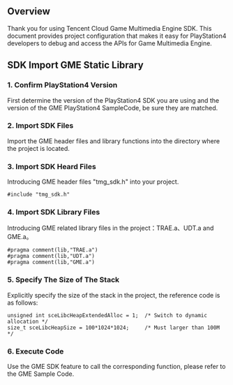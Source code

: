 ## Overview
Thank you for using Tencent Cloud Game Multimedia Engine SDK. This document provides project configuration that makes it easy for PlayStation4 developers to debug and access the APIs for Game Multimedia Engine.

## SDK Import GME Static Library

### 1. Confirm PlayStation4 Version
First determine the version of the PlayStation4 SDK you are using and the version of the GME PlayStation4 SampleCode, be sure they are matched.

### 2. Import SDK Files
Import the GME header files and library functions into the directory where the project is located.

### 3. Import SDK Heard Files
Introducing GME header files "tmg_sdk.h" into your project.

```
#include "tmg_sdk.h"
```

### 4. Import SDK Library Files
Introducing GME related library files in the project：TRAE.a、UDT.a and GME.a。

```
#pragma comment(lib,"TRAE.a")
#pragma comment(lib,"UDT.a")
#pragma comment(lib,"GME.a")
```

### 5. Specify The Size of The Stack
Explicitly specify the size of the stack in the project, the reference code is as follows:
```
unsigned int sceLibcHeapExtendedAlloc = 1;  /* Switch to dynamic allocation */
size_t sceLibcHeapSize = 100*1024*1024;     /* Must larger than 100M */
```

### 6. Execute Code
Use the GME SDK feature to call the corresponding function, please refer to the GME Sample Code.

